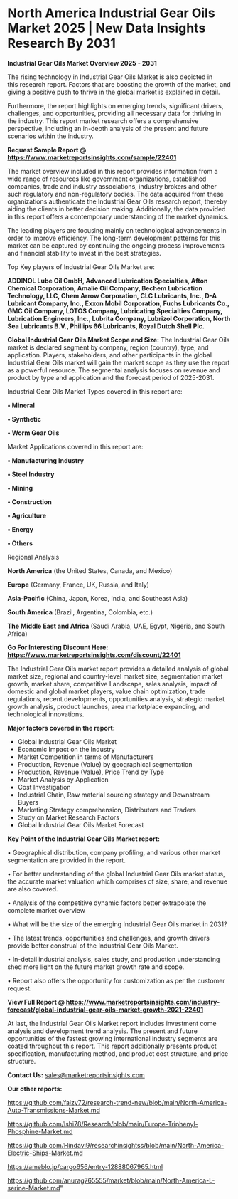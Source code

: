 # North America Industrial Gear Oils Market 2025 | New Data Insights Research By 2031

<Strong> Industrial Gear Oils Market Overview 2025 - 2031</strong>

The rising technology in Industrial Gear Oils Market is also depicted in this research report. Factors that are boosting the growth of the market, and giving a positive push to thrive in the global market is explained in detail.

Furthermore, the report highlights on emerging trends, significant drivers, challenges, and opportunities, providing all necessary data for thriving in the industry. This report market research offers a comprehensive perspective, including an in-depth analysis of the present and future scenarios within the industry.

<strong>Request Sample Report @ <a href=https://www.marketreportsinsights.com/sample/22401>https://www.marketreportsinsights.com/sample/22401</a></strong>

The market overview included in this report provides information from a wide range of resources like government organizations, established companies, trade and industry associations, industry brokers and other such regulatory and non-regulatory bodies. The data acquired from these organizations authenticate the Industrial Gear Oils research report, thereby aiding the clients in better decision making. Additionally, the data provided in this report offers a contemporary understanding of the market dynamics.

The leading players are focusing mainly on technological advancements in order to improve efficiency. The long-term development patterns for this market can be captured by continuing the ongoing process improvements and financial stability to invest in the best strategies.

Top Key players of Industrial Gear Oils Market are:

<strong>ADDINOL Lube Oil GmbH, Advanced Lubrication Specialties, Afton Chemical Corporation, Amalie Oil Company, Bechem Lubrication Technology, LLC, Chem Arrow Corporation, CLC Lubricants, Inc., D-A Lubricant Company, Inc., Exxon Mobil Corporation, Fuchs Lubricants Co., GMC Oil Company, LOTOS Company, Lubricating Specialties Company, Lubrication Engineers, Inc., Lubrita Company, Lubrizol Corporation, North Sea Lubricants B.V., Phillips 66 Lubricants, Royal Dutch Shell Plc.</strong>

<strong><b>Global Industrial Gear Oils Market Scope and Size:</b></strong>
The Industrial Gear Oils market is declared segment by company, region (country), type, and application. Players, stakeholders, and other participants in the global Industrial Gear Oils market will gain the market scope as they use the report as a powerful resource. The segmental analysis focuses on revenue and product by type and application and the forecast period of 2025-2031.

Industrial Gear Oils Market Types covered in this report are:

<strong>• Mineral

• Synthetic

• Worm Gear Oils</strong>

Market Applications covered in this report are:

<strong>• Manufacturing Industry

• Steel Industry

• Mining

• Construction

• Agriculture

• Energy

• Others</strong> 

Regional Analysis

<strong>North America</strong> (the United States, Canada, and Mexico)

<strong>Europe</strong> (Germany, France, UK, Russia, and Italy)

<strong>Asia-Pacific</strong> (China, Japan, Korea, India, and Southeast Asia)

<strong>South America</strong> (Brazil, Argentina, Colombia, etc.)

<strong>The Middle East and Africa</strong> (Saudi Arabia, UAE, Egypt, Nigeria, and South Africa)

<strong>Go For Interesting Discount Here: <a href=https://www.marketreportsinsights.com/discount/22401>https://www.marketreportsinsights.com/discount/22401</a></strong>

The Industrial Gear Oils market report provides a detailed analysis of global market size, regional and country-level market size, segmentation market growth, market share, competitive Landscape, sales analysis, impact of domestic and global market players, value chain optimization, trade regulations, recent developments, opportunities analysis, strategic market growth analysis, product launches, area marketplace expanding, and technological innovations.

<strong><b>Major factors covered in the report:</b></strong>
<ul>
  <li>Global Industrial Gear Oils Market </li>
  <li>Economic Impact on the Industry</li>
  <li>Market Competition in terms of Manufacturers</li>
  <li>Production, Revenue (Value) by geographical segmentation</li>
  <li>Production, Revenue (Value), Price Trend by Type</li>
  <li>Market Analysis by Application</li>
  <li>Cost Investigation</li>
  <li>Industrial Chain, Raw material sourcing strategy and Downstream Buyers</li>
  <li>Marketing Strategy comprehension, Distributors and Traders</li>
  <li>Study on Market Research Factors</li>
  <li>Global Industrial Gear Oils Market Forecast</li>
</ul>

<strong><b>Key Point of the Industrial Gear Oils Market report:</b></strong>

• Geographical distribution, company profiling, and various other market segmentation are provided in the report.

• For better understanding of the global Industrial Gear Oils market status, the accurate market valuation which comprises of size, share, and revenue are also covered.

• Analysis of the competitive dynamic factors better extrapolate the complete market overview

• What will be the size of the emerging Industrial Gear Oils market in 2031?

• The latest trends, opportunities and challenges, and growth drivers provide better construal of the Industrial Gear Oils Market.

• In-detail industrial analysis, sales study, and production understanding shed more light on the future market growth rate and scope.

• Report also offers the opportunity for customization as per the customer request.

<strong><b>View Full Report @ <a href=https://www.marketreportsinsights.com/industry-forecast/global-industrial-gear-oils-market-growth-2021-22401>https://www.marketreportsinsights.com/industry-forecast/global-industrial-gear-oils-market-growth-2021-22401</a></b></strong>


At last, the Industrial Gear Oils Market report includes investment come analysis and development trend analysis. The present and future opportunities of the fastest growing international industry segments are coated throughout this report. This report additionally presents product specification, manufacturing method, and product cost structure, and price structure.

<strong>Contact Us:</strong>
sales@marketreportsinsights.com

<strong>Our other reports:</strong>

<a href=https://github.com/faizy72/research-trend-new/blob/main/North-America-Auto-Transmissions-Market.md>https://github.com/faizy72/research-trend-new/blob/main/North-America-Auto-Transmissions-Market.md</a>

<a href=https://github.com/Ishi78/Research/blob/main/Europe-Triphenyl-Phosphine-Market.md>https://github.com/Ishi78/Research/blob/main/Europe-Triphenyl-Phosphine-Market.md</a>

<a href=https://github.com/Hindavi9/researchinsightss/blob/main/North-America-Electric-Ships-Market.md>https://github.com/Hindavi9/researchinsightss/blob/main/North-America-Electric-Ships-Market.md</a>

<a href=https://ameblo.jp/cargo656/entry-12888067965.html>https://ameblo.jp/cargo656/entry-12888067965.html</a>

<a href=https://github.com/anurag765555/market/blob/main/North-America-L-serine-Market.md>https://github.com/anurag765555/market/blob/main/North-America-L-serine-Market.md</a>"
